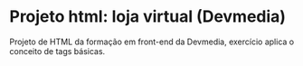 # Projeto html: loja virtual (Devmedia)
Projeto de HTML da formação em front-end da Devmedia, exercício aplica o conceito de tags básicas.

